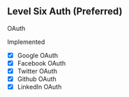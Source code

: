 ## Level Six Auth (Preferred)

OAuth

Implemented   

- [x] Google OAuth
- [x] Facebook OAuth
- [x] Twitter OAuth
- [x] Github OAuth
- [x] LinkedIn OAuth

